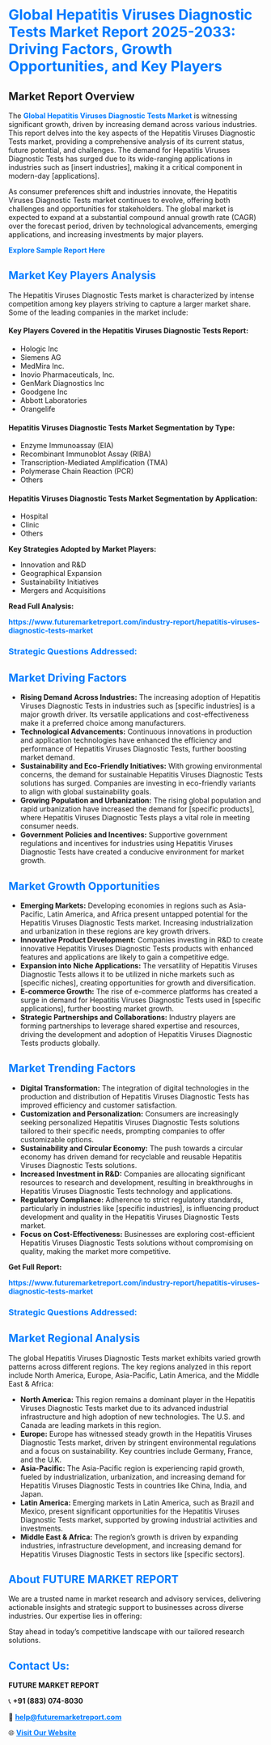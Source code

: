 <h1 style="color: #007BFF;">Global Hepatitis Viruses Diagnostic Tests Market Report 2025-2033: Driving Factors, Growth Opportunities, and Key Players</h1>

<section id="overview">
<h2>Market Report Overview</h2>
<p>The <a href="https://www.futuremarketreport.com/industry-report/hepatitis-viruses-diagnostic-tests-market" style="color: #007BFF; text-decoration: none;"><strong>Global Hepatitis Viruses Diagnostic Tests Market</strong></a> is witnessing significant growth, driven by increasing demand across various industries. This report delves into the key aspects of the Hepatitis Viruses Diagnostic Tests market, providing a comprehensive analysis of its current status, future potential, and challenges. The demand for Hepatitis Viruses Diagnostic Tests has surged due to its wide-ranging applications in industries such as [insert industries], making it a critical component in modern-day [applications].</p>
<p>As consumer preferences shift and industries innovate, the Hepatitis Viruses Diagnostic Tests market continues to evolve, offering both challenges and opportunities for stakeholders. The global market is expected to expand at a substantial compound annual growth rate (CAGR) over the forecast period, driven by technological advancements, emerging applications, and increasing investments by major players.</p>
</section>

<section id="overview">
<p><a href="https://www.futuremarketreport.com/request-sample/reportId=53765" style="color: #007BFF; text-decoration: none;"><strong>Explore Sample Report Here</strong></a></p>
</section>

<section id="key-players">
<h2 style="color: #007BFF;">Market Key Players Analysis</h2>
<p>The Hepatitis Viruses Diagnostic Tests market is characterized by intense competition among key players striving to capture a larger market share. Some of the leading companies in the market include:</p>
<h4>Key Players Covered in the Hepatitis Viruses Diagnostic Tests Report:</h4>
<ul><li>Hologic Inc</li><li>Siemens AG</li><li>MedMira Inc.</li><li>Inovio Pharmaceuticals, Inc.</li><li>GenMark Diagnostics Inc</li><li>Goodgene Inc</li><li>Abbott Laboratories</li><li>Orangelife</li></ul>
<h4>Hepatitis Viruses Diagnostic Tests Market Segmentation by Type:</h4>
<ul><li>Enzyme Immunoassay (EIA)</li><li>Recombinant Immunoblot Assay (RIBA)</li><li>Transcription-Mediated Amplification (TMA)</li><li>Polymerase Chain Reaction (PCR)</li><li>Others</li></ul>

<h4>Hepatitis Viruses Diagnostic Tests Market Segmentation by Application:</h4>
<ul><li>Hospital</li><li>Clinic</li><li>Others</li></ul>
<p><strong>Key Strategies Adopted by Market Players:</strong></p>
<ul>
<li>Innovation and R&D</li>
<li>Geographical Expansion</li>
<li>Sustainability Initiatives</li>
<li>Mergers and Acquisitions</li>
</ul>
</section>

<section>
<p><strong>Read Full Analysis: </strong></p><a href="https://www.futuremarketreport.com/industry-report/hepatitis-viruses-diagnostic-tests-market" style="color: #007BFF; text-decoration: none;"><strong>https://www.futuremarketreport.com/industry-report/hepatitis-viruses-diagnostic-tests-market</strong></a>
<h3 style="color: #007BFF;">Strategic Questions Addressed:</h3>
</section>

<section id="driving-factors">
<h2 style="color: #007BFF;">Market Driving Factors</h2>
<ul>
<li><strong>Rising Demand Across Industries:</strong> The increasing adoption of Hepatitis Viruses Diagnostic Tests in industries such as [specific industries] is a major growth driver. Its versatile applications and cost-effectiveness make it a preferred choice among manufacturers.</li>
<li><strong>Technological Advancements:</strong> Continuous innovations in production and application technologies have enhanced the efficiency and performance of Hepatitis Viruses Diagnostic Tests, further boosting market demand.</li>
<li><strong>Sustainability and Eco-Friendly Initiatives:</strong> With growing environmental concerns, the demand for sustainable Hepatitis Viruses Diagnostic Tests solutions has surged. Companies are investing in eco-friendly variants to align with global sustainability goals.</li>
<li><strong>Growing Population and Urbanization:</strong> The rising global population and rapid urbanization have increased the demand for [specific products], where Hepatitis Viruses Diagnostic Tests plays a vital role in meeting consumer needs.</li>
<li><strong>Government Policies and Incentives:</strong> Supportive government regulations and incentives for industries using Hepatitis Viruses Diagnostic Tests have created a conducive environment for market growth.</li>
</ul>
</section>

<section id="growth-opportunities">
<h2 style="color: #007BFF;">Market Growth Opportunities</h2>
<ul>
<li><strong>Emerging Markets:</strong> Developing economies in regions such as Asia-Pacific, Latin America, and Africa present untapped potential for the Hepatitis Viruses Diagnostic Tests market. Increasing industrialization and urbanization in these regions are key growth drivers.</li>
<li><strong>Innovative Product Development:</strong> Companies investing in R&D to create innovative Hepatitis Viruses Diagnostic Tests products with enhanced features and applications are likely to gain a competitive edge.</li>
<li><strong>Expansion into Niche Applications:</strong> The versatility of Hepatitis Viruses Diagnostic Tests allows it to be utilized in niche markets such as [specific niches], creating opportunities for growth and diversification.</li>
<li><strong>E-commerce Growth:</strong> The rise of e-commerce platforms has created a surge in demand for Hepatitis Viruses Diagnostic Tests used in [specific applications], further boosting market growth.</li>
<li><strong>Strategic Partnerships and Collaborations:</strong> Industry players are forming partnerships to leverage shared expertise and resources, driving the development and adoption of Hepatitis Viruses Diagnostic Tests products globally.</li>
</ul>
</section>

<section id="trending-factors">
<h2 style="color: #007BFF;">Market Trending Factors</h2>
<ul>
<li><strong>Digital Transformation:</strong> The integration of digital technologies in the production and distribution of Hepatitis Viruses Diagnostic Tests has improved efficiency and customer satisfaction.</li>
<li><strong>Customization and Personalization:</strong> Consumers are increasingly seeking personalized Hepatitis Viruses Diagnostic Tests solutions tailored to their specific needs, prompting companies to offer customizable options.</li>
<li><strong>Sustainability and Circular Economy:</strong> The push towards a circular economy has driven demand for recyclable and reusable Hepatitis Viruses Diagnostic Tests solutions.</li>
<li><strong>Increased Investment in R&D:</strong> Companies are allocating significant resources to research and development, resulting in breakthroughs in Hepatitis Viruses Diagnostic Tests technology and applications.</li>
<li><strong>Regulatory Compliance:</strong> Adherence to strict regulatory standards, particularly in industries like [specific industries], is influencing product development and quality in the Hepatitis Viruses Diagnostic Tests market.</li>
<li><strong>Focus on Cost-Effectiveness:</strong> Businesses are exploring cost-efficient Hepatitis Viruses Diagnostic Tests solutions without compromising on quality, making the market more competitive.</li>
</ul>
</section>

<section>
<p><strong>Get Full Report: </strong></p><a href="https://www.futuremarketreport.com/industry-report/hepatitis-viruses-diagnostic-tests-market" style="color: #007BFF; text-decoration: none;"><strong>https://www.futuremarketreport.com/industry-report/hepatitis-viruses-diagnostic-tests-market</strong></a>
<h3 style="color: #007BFF;">Strategic Questions Addressed:</h3>
</section>


<section id="regional-analysis">
<h2 style="color: #007BFF;">Market Regional Analysis</h2>
<p>The global Hepatitis Viruses Diagnostic Tests market exhibits varied growth patterns across different regions. The key regions analyzed in this report include North America, Europe, Asia-Pacific, Latin America, and the Middle East & Africa:</p>
<ul>
<li><strong>North America:</strong> This region remains a dominant player in the Hepatitis Viruses Diagnostic Tests market due to its advanced industrial infrastructure and high adoption of new technologies. The U.S. and Canada are leading markets in this region.</li>
<li><strong>Europe:</strong> Europe has witnessed steady growth in the Hepatitis Viruses Diagnostic Tests market, driven by stringent environmental regulations and a focus on sustainability. Key countries include Germany, France, and the U.K.</li>
<li><strong>Asia-Pacific:</strong> The Asia-Pacific region is experiencing rapid growth, fueled by industrialization, urbanization, and increasing demand for Hepatitis Viruses Diagnostic Tests in countries like China, India, and Japan.</li>
<li><strong>Latin America:</strong> Emerging markets in Latin America, such as Brazil and Mexico, present significant opportunities for the Hepatitis Viruses Diagnostic Tests market, supported by growing industrial activities and investments.</li>
<li><strong>Middle East & Africa:</strong> The region’s growth is driven by expanding industries, infrastructure development, and increasing demand for Hepatitis Viruses Diagnostic Tests in sectors like [specific sectors].</li>
</ul>
</section>

<footer>
<h2 style="color: #007BFF;">About FUTURE MARKET REPORT</h2>
<p>We are a trusted name in market research and advisory services, delivering actionable insights and strategic support to businesses across diverse industries. Our expertise lies in offering:</p>

<p>Stay ahead in today’s competitive landscape with our tailored research solutions.</p>

<h2 style="color: #007BFF;">Contact Us:</h2>
<p><strong>FUTURE MARKET REPORT</strong></p>
<p>📞 <strong>+91 (883) 074-8030</strong></p>
<p>📧 <strong><a href="mailto:help@futuremarketreport.com" style="color: #007BFF;">help@futuremarketreport.com</a></strong></p>
<p>🌐 <strong><a href="https://www.futuremarketreport.com/" style="color: #007BFF;">Visit Our Website</a></strong></p>
</footer>